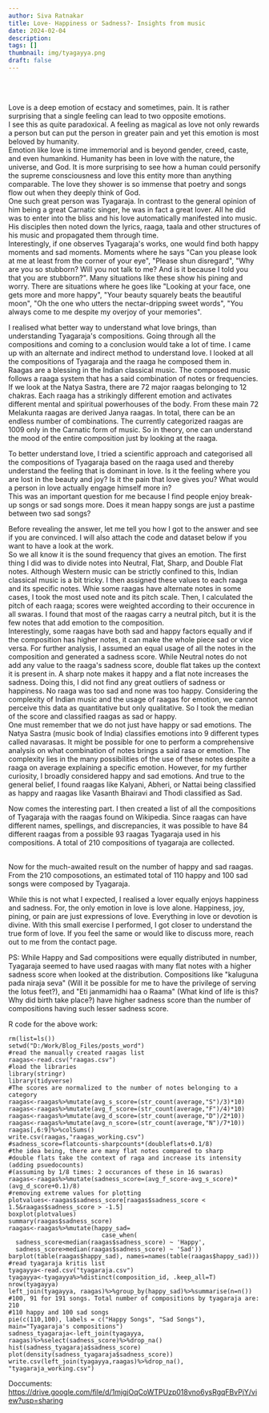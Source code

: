 ```yaml
---
author: Siva Ratnakar
title: Love- Happiness or Sadness?- Insights from music
date: 2024-02-04
description: 
tags: []
thumbnail: img/tyagayya.png
draft: false
---
```

<br><br>

Love is a deep emotion of ecstacy and sometimes, pain. It is rather surprising that a single feeling can lead to two opposite emotions.<br>
I see this as quite paradoxical. A feeling as magical as love not only rewards a person but can put the person in greater pain and yet this emotion is most beloved by humanity. <br>
Emotion like love is time immemorial and is beyond gender, creed, caste, and even humankind. Humanity has been in love with the nature, the universe, and God. It is more surprising to see how a human could personify the supreme consciousness and love this entity more than anything comparable. The love they shower is so immense that poetry and songs flow out when they deeply think of God.<br>
One such great person was Tyagaraja. In contrast to the general opinion of him being a great Carnatic singer, he was in fact a great lover. All he did was to enter into the bliss and his love automatically manifested into music. His disciples then noted down the lyrics, raaga, taala and other structures of his music and propagated them through time.<br>
Interestingly, if one observes Tyagaraja's works, one would find both happy moments and sad moments. Moments where he says "Can you please look at me at least from the corner of your eye", "Please shun disregard", "Why are you so stubborn? Will you not talk to me? And is it because I told you that you are stubborn?". Many situations like these show his pining and worry. There are situations where he goes like "Looking at your face, one gets more and more happy", "Your beauty squarely beats the beautiful moon", "Oh the one who utters the nectar-dripping sweet words", "You always come to me despite my overjoy of your memories".<br>

I realised what better way to understand what love brings, than understanding Tyagaraja's compositions. Going through all the compositions and coming to a conclusion would take a lot of time. I came up with an alternate and indirect method to understand love. I looked at all the compositions of Tyagaraja and the raaga he composed them in.<br>
Raagas are a blessing in the Indian classical music. The composed music follows a raaga system that has a said combination of notes or frequencies. If we look at the Natya Sastra, there are 72 major raagas belonging to 12 chakras. Each raaga has a strikingly different emotion and activates different mental and spiritual powerhouses of the body. From these main 72 Melakunta raagas are derived Janya raagas. In total, there can be an endless number of combinations. The currently categorized raagas are 1009 only in the Carnatic form of music. So in theory, one can understand the mood of the entire composition just by looking at the raaga.

To better understand love, I tried a scientific approach and categorised all the compositions of Tyagaraja based on the raaga used and thereby understand the feeling that is dominant in love. Is it the feeling where you are lost in the beauty and joy? Is it the pain that love gives you? What would a person in love actually engage himself more in?<br>
This was an important question for me because I find people enjoy break-up songs or sad songs more. Does it mean happy songs are just a pastime between two sad songs?<br>

Before revealing the answer, let me tell you how I got to the answer and see if you are convinced. I will also attach the code and dataset below if you want to have a look at the work.<br>
So we all know it is the sound frequency that gives an emotion. The first thing I did was to divide notes into Neutral, Flat, Sharp, and Double Flat notes. Although Western music can be  strictly confined to this, Indian classical music is a bit tricky. I then assigned these values to each raaga and its specific notes. Whie some raagas have alternate notes in some cases, I took the most used note and its pitch scale. Then, I calculated the pitch of each raaga; scores were weighted according to their occurence in all swaras. I found that most of the raagas carry a neutral pitch, but it is the few notes that add emotion to the composition.<br> 
Interestingly, some raagas have both sad and happy factors equally and if the composition has higher notes, it can make the whole piece sad or vice versa. For further analysis, I assumed an equal usage of all the notes in the composition and generated a sadness score. While Neutral notes do not add any value to the raaga's sadness score, double flat takes up the context it is present in. A sharp note makes it happy and a flat note increases the sadness. Doing this, I did not find any great outliers of sadness or happiness. No raaga was too sad and none was too happy. Considering the complexity of Indian music and the usage of raagas for emotion, we cannot perceive this data as quantitative but only qualitative. So I took the median of the score and classified raagas as sad or happy.<br>
One must remember that we do not just have happy or sad emotions. The Natya Sastra (music book of India) classifies emotions into 9 different types called navarasas. It might be possible for one to perform a comprehensive analysis on what combination of notes brings a said rasa or emotion. The complexity lies in the many possibilities of the use of these notes despite a raaga on average explaining a specific emotion. However, for my further curiosity, I broadly considered happy and sad emotions. And true to the general belief, I found raagas like Kalyani, Abheri, or Nattai being classified as happy and raagas like Vasanth Bhairavi and Thodi classified as Sad.<br>

Now comes the interesting part. I then created a list of all the compositions of Tyagaraja with the raagas found on Wikipedia. Since raagas can have different names, spellings, and discrepancies, it was possible to have 84 different raagas from a possible 93 raagas Tyagaraja used in his compositions. A total of 210 compositions of tyagaraja are collected.<br><br>

Now for the much-awaited result on the number of happy and sad raagas.<br>
From the 210 composotions, an estimated total of 110 happy and 100 sad songs were composed by Tyagaraja.
<br>

While this is not what I expected, I realised a lover equally enjoys happiness and sadness. For, the only emotion in love is love alone. Happiness, joy, pining, or pain are just expressions of love. Everything in love or devotion is divine. With this small exercise I performed, I got closer to understand the true form of love. If you feel the same or would like to discuss more, reach out to me from the contact page.

PS: While Happy and Sad compositions were equally distributed in number, Tyagaraja seemed to have used raagas with many flat notes with a higher sadness score when looked at the distribution. Compositions like "kaluguna pada niraja seva" (Will it be possible for me to have the privilege of serving the lotus feet?), and "Eti janmamidhi haa o Raama" (What kind of life is this? Why did birth take place?) have higher sadness score than the number of compositions having such lesser sadness score.


R code for the above work:
```
rm(list=ls())
setwd("D:/Work/Blog_Files/posts_word")
#read the manually created raagas list
raagas<-read.csv("raagas.csv")
#load the libraries
library(stringr)
library(tidyverse)
#The scores are normalized to the number of notes belonging to a category
raagas<-raagas%>%mutate(avg_s_score=(str_count(average,"S")/3)*10)
raagas<-raagas%>%mutate(avg_f_score=(str_count(average,"F")/4)*10)
raagas<-raagas%>%mutate(avg_d_score=(str_count(average,"D")/2*10))
raagas<-raagas%>%mutate(avg_n_score=(str_count(average,"N")/7*10))
raagas[,6:9]%>%colSums()
write.csv(raagas,"raagas_working.csv")
#sadness_score=flatcounts-sharpcounts*(doubleflats+0.1/8)
#the idea being, there are many flat notes compared to sharp
#double flats take the context of raga and increase its intensity (adding psuedocounts)
#(assuming by 1/8 times: 2 occurances of these in 16 swaras)
raagas<-raagas%>%mutate(sadness_score=(avg_f_score-avg_s_score)*(avg_d_score+0.1)/8)
#removing extreme values for plotting
plotvalues<-raagas$sadness_score[raagas$sadness_score < 1.5&raagas$sadness_score > -1.5]
boxplot(plotvalues)
summary(raagas$sadness_score)
raagas<-raagas%>%mutate(happy_sad=
                          case_when(
  sadness_score<median(raagas$sadness_score) ~ 'Happy',
  sadness_score>median(raagas$sadness_score) ~ 'Sad'))
barplot(table(raagas$happy_sad), names=names(table(raagas$happy_sad)))
#read tyagaraja kritis list
tyagayya<-read.csv("tyagaraja.csv")
tyagayya<-tyagayya%>%distinct(composition_id, .keep_all=T)
nrow(tyagayya)
left_join(tyagayya, raagas)%>%group_by(happy_sad)%>%summarise(n=n())
#100, 91 for 191 songs. Total number of compositions by tyagaraja are: 210
#110 happy and 100 sad songs
pie(c(110,100), labels = c("Happy Songs", "Sad Songs"), main="Tyagaraja's compositions")
sadness_tyagaraja<-left_join(tyagayya, raagas)%>%select(sadness_score)%>%drop_na()
hist(sadness_tyagaraja$sadness_score)
plot(density(sadness_tyagaraja$sadness_score))
write.csv(left_join(tyagayya,raagas)%>%drop_na(), "tyagaraja_working.csv")
```
Doccuments:
https://drive.google.com/file/d/1mjgjOqCoWTPUzp018vno6ysRgqFBvPjY/view?usp=sharing